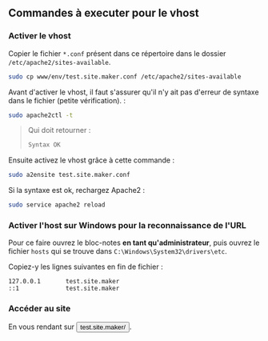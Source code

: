 <!-- Texte à remplacer : 'test.site.maker' -->

## Commandes à executer pour le vhost
### Activer le vhost
Copier le fichier `*.conf` présent dans ce répertoire dans le dossier `/etc/apache2/sites-available`.
```bash
sudo cp www/env/test.site.maker.conf /etc/apache2/sites-available
```

Avant d'activer le vhost, il faut s'assurer qu'il n'y ait pas d'erreur de syntaxe dans le fichier (petite vérification). :
```bash
sudo apache2ctl -t
```
> Qui doit retourner :
> ```bash
> Syntax OK
> ```
Ensuite activez le vhost grâce à cette commande :
```bash
sudo a2ensite test.site.maker.conf
```

Si la syntaxe est ok, rechargez Apache2 :
```bash
sudo service apache2 reload
```

### Activer l'host sur Windows pour la reconnaissance de l'URL
Pour ce faire ouvrez le bloc-notes **en tant qu'administrateur**, puis ouvrez le fichier `hosts` qui se trouve dans `C:\Windows\System32\drivers\etc`.

Copiez-y les lignes suivantes en fin de fichier :
```
127.0.0.1       test.site.maker
::1             test.site.maker
```

### Accéder au site
En vous rendant sur <a href="http://test.site.maker/"><button>test.site.maker/</button></a>.